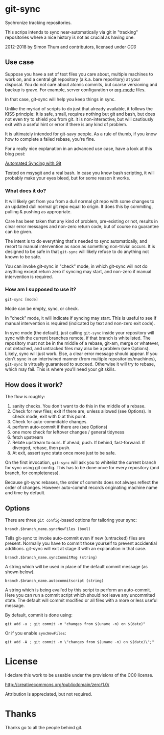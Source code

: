 # git-sync

Sychronize tracking repositories.

This scrips intends to sync near-automatically via git 
in "tracking" repositories where a nice history is not
as crucial as having one.

2012-2018 by Simon Thum and contributors, licensed under _CC0_

## Use case

Suppose you have a set of text files you care about, multiple machines
to work on, and a central git repository (a.k.a. bare reporitory) at
your disposal. You do not care about atomic commits, but coarse
versioning and backup is grave. For example, server configuration or
[org-mode](http://orgmode.org) files.

In that case, git-sync will help you keep things in sync.

Unlike the myriad of scripts to do just that already available,
it follows the KISS principle: It is safe, small, requires nothing but
git and bash, but does not even try to shield you from git. It is
non-interactive, but will cautiously exit with a useful hint or error
if there is any kind of problem.

It is ultimately intended for git-savy people. As a rule of thumb, if
you know how to complete a failed rebase, you're fine.

For a really nice explanation in an advanced use case, have a look at this blog post:

[Automated Syncing with Git](https://worthe-it.co.za/programming/2016/08/13/automated-syncing-with-git.html)

Tested on msysgit and a real bash. In case you know bash scripting, it
will probably make your eyes bleed, but for some reason it works.

### What does it do?

It will likely get from you from a dull normal git repo with some
changes to an updated dull normal git repo equal to origin. It does
this by commiting, pulling & pushing as appropriate.

Care has been taken that any kind of problem, pre-existing or not,
results in clear error messages and non-zero return code, but of
course no guarantee can be given.

The intent is to do everything that's needed to sync
automatically, and resort to manual intervention as soon
as something non-trivial occurs. It is designed to be safe
in that `git-sync` will likely refuse to do anything not known to
be safe.

You can invoke git-sync in "check" mode, in which git-sync will not do
anything except return zero if syncing may start, and non-zero if
manual intervention is required.

### How am I supposed to use it?

    git-sync [mode]

Mode can be empty, sync, or check.

In "check" mode, it will indicate if syncing may start. This is useful
to see if manual intervention is required (indicated by text and
non-zero exit code).

In sync mode (the default), just calling `git-sync` inside your
repository will sync with the current branches remote, if that
branch is whitelisted.  The repository must not be in the middle of a
rebase, git-am, merge or whatever, not detached, and untracked files
may also be a problem (see Options). Likely, sync will just
work. Else, a clear error message should appear. If you don't sync in
an intertwined manner (from multiple repositories/machines),
`git-sync` is virtually guaranteed to succeed. Otherwise it will try
to rebase, which may fail. This is where you'll need your git skills.

## How does it work?

The flow is roughly:

1. sanity checks. You don't want to do this in the middle of a rebase.
2. Check for new files; exit if there are, unless allowed (see Options). In check mode, exit with 0 at this point.
3. Check for auto-commitable changes.
4. perform auto-commit if there are (see Options)
5. one more check for leftover changes / general tidyness
6. fetch upstream
7. Relate upstream to ours. If ahead, push. If behind, fast-forward. If diverged, rebase, then push.
6. At exit, assert sync state once more just to be safe.

On the first invocation, `git-sync` will ask you to whitelist the
current branch for sync using git config. This has to be done once for
every repository (and branch, for completeness).

Because git-sync rebases, the order of commits does not always reflect
the order of changes. However auto-commit records originating machine
name and time by default.

## Options

There are three `git config`-based options for tailoring your sync:

    branch.$branch_name.syncNewFiles (bool)
    
Tells git-sync to invoke auto-commit even if new (untracked) files are
present. Normally you have to commit those yourself to prevent
accidential additions. git-sync will exit at stage 3 with an
explanation in that case.

    branch.$branch_name.syncCommitMsg (string)

A string which will be used in place of the default commit message (as shown
below).

    branch.$branch_name.autocommitscript (string)
	
A string which is being eval'ed by this script to perform an
auto-commit. Here you can run a commit script which should not
leave any uncommited state. The default will commit modified or
all files with a more or less useful message.

By default, commit is done using:

    git add -u ; git commit -m "changes from $(uname -n) on $(date)"

Or if you enable `syncNewFiles`:

    git add -A ; git commit -m \"changes from $(uname -n) on $(date)\";"

# License

I declare this work to be useable under the provisions of the CC0 license.

http://creativecommons.org/publicdomain/zero/1.0/

Attribution is appreciated, but not required.

# Thanks

Thanks go to all the people behind git.
